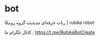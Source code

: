 # bot
ربات حرفه‌ای مدیدیت گروه روبیکا | rubika robot

کانال تلگرام ما :
https://t.me/RubikaBotCreate
